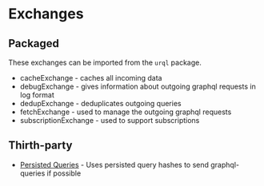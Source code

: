 # Exchanges

## Packaged

These exchanges can be imported from the `urql` package.

- cacheExchange - caches all incoming data
- debugExchange - gives information about outgoing graphql requests in log format
- dedupExchange - deduplicates outgoing queries
- fetchExchange - used to manage the outgoing graphql requests
- subscriptionExchange - used to support subscriptions

## Thirth-party

- [Persisted Queries](https://github.com/Daniel15/urql-persisted-queries) -
  Uses persisted query hashes to send graphql-queries if possible
